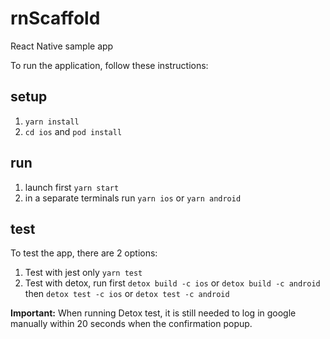 # rnScaffold
React Native sample app

To run the application, follow these instructions:

## setup
1. `yarn install`
1. `cd ios` and `pod install`

## run
1. launch first `yarn start`
1. in a separate terminals run `yarn ios` or `yarn android`

## test
To test the app, there are 2 options:

1. Test with jest only `yarn test`
1. Test with detox, run first `detox build -c ios` or `detox build -c android` then `detox test -c ios` or `detox test -c android`

**Important:** When running Detox test, it is still needed to log in google manually within 20 seconds when the confirmation popup.
